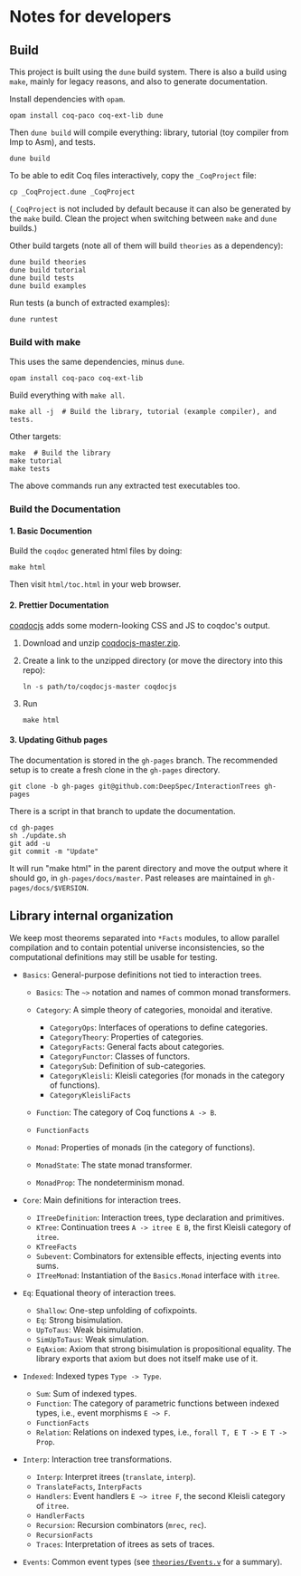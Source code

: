 # Notes for developers

## Build

This project is built using the `dune` build system.
There is also a build using `make`, mainly for legacy reasons,
and also to generate documentation.

Install dependencies with `opam`.

```
opam install coq-paco coq-ext-lib dune
```

Then `dune build` will compile everything: library, tutorial (toy compiler from
Imp to Asm), and tests.

```
dune build
```

To be able to edit Coq files interactively, copy the `_CoqProject` file:

```
cp _CoqProject.dune _CoqProject
```

(`_CoqProject` is not included by default because it can also be generated by
the `make` build. Clean the project when switching between `make` and
`dune` builds.)

Other build targets (note all of them will build `theories` as a dependency):

```
dune build theories
dune build tutorial
dune build tests
dune build examples
```

Run tests (a bunch of extracted examples):

```
dune runtest
```

### Build with make

This uses the same dependencies, minus `dune`.

```
opam install coq-paco coq-ext-lib
```

Build everything with `make all`.

```
make all -j  # Build the library, tutorial (example compiler), and tests.
```

Other targets:

```
make  # Build the library
make tutorial
make tests
```

The above commands run any extracted test executables too.

### Build the Documentation

#### 1. Basic Documention

Build the `coqdoc` generated html files by doing:

```
make html
```

Then visit `html/toc.html` in your web browser.

#### 2. Prettier Documentation

[coqdocjs](https://github.com/coq-community/coqdocjs) adds some modern-looking
CSS and JS to coqdoc's output.

1. Download and unzip
  [coqdocjs-master.zip](https://github.com/coq-community/coqdocjs/archive/master.zip).

2. Create a link to the unzipped directory (or move the directory into this repo):

    ```
    ln -s path/to/coqdocjs-master coqdocjs
    ```

2. Run

    ```
    make html
    ```

#### 3. Updating Github pages

The documentation is stored in the `gh-pages` branch.
The recommended setup is to create a fresh clone in the `gh-pages` directory.

```
git clone -b gh-pages git@github.com:DeepSpec/InteractionTrees gh-pages
```

There is a script in that branch to update the documentation.

```
cd gh-pages
sh ./update.sh
git add -u
git commit -m "Update"
```

It will run "make html" in the parent directory and move the output where it
should go, in `gh-pages/docs/master`.
Past releases are maintained in `gh-pages/docs/$VERSION`.

## Library internal organization

We keep most theorems separated into `*Facts` modules, to allow
parallel compilation and to contain potential universe
inconsistencies, so the computational definitions may still be usable
for testing.

- `Basics`: General-purpose definitions not tied to interaction trees.

    + `Basics`: The `~>` notation and names of common monad transformers.
    + `Category`: A simple theory of categories, monoidal and iterative.

        * `CategoryOps`: Interfaces of operations to define categories.
        * `CategoryTheory`: Properties of categories.
        * `CategoryFacts`: General facts about categories.
	    * `CategoryFunctor`: Classes of functors.
	    * `CategorySub`: Definition of sub-categories.
        * `CategoryKleisli`: Kleisli categories (for monads in the category of functions).
        * `CategoryKleisliFacts`

    + `Function`: The category of Coq functions `A -> B`.
    + `FunctionFacts`

    + `Monad`: Properties of monads (in the category of functions).
    + `MonadState`: The state monad transformer.
    + `MonadProp`: The nondeterminism monad.

- `Core`: Main definitions for interaction trees.

    + `ITreeDefinition`: Interaction trees, type declaration and primitives.
    + `KTree`: Continuation trees `A -> itree E B`, the first Kleisli category
      of `itree`.
    + `KTreeFacts`
    + `Subevent`: Combinators for extensible effects, injecting events into
      sums.
    + `ITreeMonad`: Instantiation of the `Basics.Monad` interface with
      `itree`.

- `Eq`: Equational theory of interaction trees.

    + `Shallow`: One-step unfolding of cofixpoints.
    + `Eq`: Strong bisimulation.
    + `UpToTaus`: Weak bisimulation.
    + `SimUpToTaus`: Weak simulation.
    + `EqAxiom`: Axiom that strong bisimulation is propositional equality.
      The library exports that axiom but does not itself make use of it.

- `Indexed`: Indexed types `Type -> Type`.

    + `Sum`: Sum of indexed types.
    + `Function`: The category of parametric functions between indexed types,
      i.e., event morphisms `E ~> F`.
    + `FunctionFacts`
    + `Relation`: Relations on indexed types, i.e.,
      `forall T, E T -> E T -> Prop`.

- `Interp`: Interaction tree transformations.

    + `Interp`: Interpret itrees (`translate`, `interp`).
    + `TranslateFacts`, `InterpFacts`
    + `Handlers`: Event handlers `E ~> itree F`, the second Kleisli category
      of `itree`.
    + `HandlerFacts`
    + `Recursion`: Recursion combinators (`mrec`, `rec`).
    + `RecursionFacts`
    + `Traces`: Interpretation of itrees as sets of traces.

- `Events`: Common event types (see [`theories/Events.v`](./theories/Events.v) for a summary).
